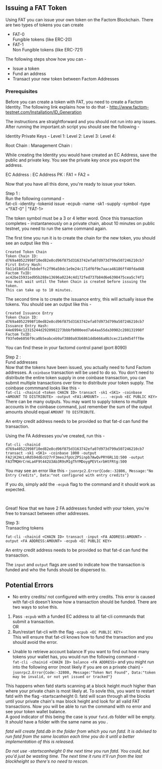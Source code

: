 ## Issuing a FAT Token

Using FAT you can issue your own token on the Factom Blockchain. There are two types of tokens you can create <br>
* FAT-0 <br>
Fungible tokens (like ERC-20)
* FAT-1 <br>
Non Fungible tokens (like ERC-721)

The following steps show how you can -
* Issue a token
* Fund an address
* Transact your new token between Factom Addresses

### Prerequisites

Before you can create a token with FAT, you need to create a Factom Identity. The following link explains how to do that - http://www.factom-testnet.com/Installation/ID_Generation

The instructions are straightforward and you should not run into any issues. After running the important.sh script you should see the following - 

Identity Private Keys - 
Level 1: <SK1>
Level 2: <SK2>
Level 3: <SK3>
Level 4: <SK4>

Root Chain          : <ROOT CHAIN>
Management Chain    : <MANAGEMENT CHAIN>

While creating the Identity you would have created an EC Address, save the public and private key. You see the private key once you export the address. 

EC Address      : <EC PUBLIC>
EC Address PK   : <EC PRIVATE KEY>
FA1             = <FA1>
FA2             = <FA2>

Now that you have all this done, you're ready to issue your token.

Step 1 : <br>
Run the following command - <br>
fat-cli -identity <ROOT CHAIN> -tokenid <INTEGER TOKEN ID> issue -ecpub <EC Public> -name <STRING TOKEN NAME> -sk1 <SK1> -supply <INTEGER MAX TOKEN SUPPLY> -symbol <STRING TOKEN SYMBOL> -type <"FAT-0" | "FAT-1>

The token symbol must be a 3 or 4 letter word.
Once this transaction completes - instantaneously on a private chain, about 10 minutes on public testnet, you need to run the same command again. 

The first time you run it is to create the chain for the new token, you should see an output like this -
```
Created Token Chain
Token Chain ID:  d769a40522998f10ed82e8cd96f875d3163742efa07d973d799a507246210cb7
First Entry Hash:  5b11d18d1d17ebdeffc2f96a50dc1e9e24c171df6f9e7aaca46186ff40fdad48
Factom TxID:  ac42be15931ed95b288e13696a0224c4d172fed737b84d6e6398475cea5c74f1
You must wait until the Token Chain is created before issuing the token.
This can take up to 10 minutes.
```

The second time is to create the issuance entry, this will actually issue the tokens. You should see an output like this -
```
Created Issuance Entry
Token Chain ID:  d769a40522998f10ed82e8cd96f875d3163742efa07d973d799a507246210cb7
Issuance Entry Hash:  44e6994c12315244d2920902273bbbfb000eed7a64aa55da30902c280131998f
Factom TxID:  f93fe0e6056f9ca0b5eabceb9af3880a93b6861ddb666a0b3cec21a9d54fff8e
```

You can find these in your factomd control panel (port 8090)

Step 2 : <br>
Fund addresses <br>
Now that the tokens have been issued, you actually need to fund Factom addresses. A `coinbase` transaction will be used to do so. You don't need to distribute the entire token supply in one coinbase transaction, you can submit multiple transactions over time to distribute your token supply.
The coinbase commmand looks like this - <br>
`fat-cli -chainid <token CHAIN ID> transact -sk1 <SK1> -coinbase <AMOUNT TO DISTRIBUTE> -output <FA1:AMOUNT> ... -ecpub <EC PUBLIC KEY>` <br>
There can be many outputs. You may want to supply tokens to multiple accounts in the coinbase command, just remember the sum of the output amounts should equal `AMOUNT TO DISTRIBUTE`. <br>

An entry credit address needs to be provided so that fat-d can fund the transaction. 

Using the FA Addresses you've created, run this - <br>

```
fat-cli -chainid d769a40522998f10ed82e8cd96f875d3163742efa07d973d799a507246210cb7 transact -sk1 <SK1> -coinbase 1000 -output FA2jK2HcLnRdS94dEcU27rF3meoJfpUcZPSinpb7AwQvPRY6RL1Q:500 -output FA3TMQHrCrmLa4F9t442U3Ab3R9sM1gThYMDoygPEVtxrbHtFRtg:500
```

You may see an error like this - 
```jsonrpc2.Error{Code:-32806, Message:"No Entry Credits", Data:"not configured with entry credits"}```

If you do, simply add the `-ecpub` flag to the command and it should work as expected.

<br>

Great! Now that we have 2 FA addresses funded with your token, you're free to transact between other addresses.

Step 3: <br>
Transacting tokens <br>

`fat-cli -chainid <CHAIN ID> transact -input <FA ADDRESS:AMOUNT> -output <FA ADDRESS:AMOUNT> -ecpub <EC PUBLIC KEY>`

An entry credit address needs to be provided so that fat-d can fund the transaction. 

The `input` and `output` flags are used to indicate how the transaction is funded and who the funds should be dispersed to.


## Potential Errors

* No entry credits/ not configured with entry credits.
This error is caused with fat-cli doesn't know how a transaction should be funded. There are two ways to solve this.<br>
1. Pass `-ecpub` with a funded EC address to all fat-cli commands that submit a transaction. <br>
OR <br>
2. Run/restart fat-cli with the flag `-ecpub <EC PUBLIC KEY>` <br>
This will ensure that fat-cli knows how to fund the transaction and you should avoid the error.

* Unable to retrieve account balance 
If you want to find out how many tokens your wallet has, you would run the following command - <br>
`fat-cli -chainid <CHAIN ID> balance <FA ADDRESS>` and you might run into the following error (most likely if you are on a private chain) - <br> 
`jsonrpc2.Error{Code:-32800, Message:"Token Not Found", Data:"token may be invalid, or not yet issued or tracked"}`

This happens when fatd starts scanning at a block height *much* higher than where your private chain is most likely at. To sovle this, you want to restart fatd with the flag -startscanheight 0. fatd will scan through all the blocks until your private chain's max block height and look for all valid FAT transactions. Now you will be able to run the command with no error and see your token wallet balance. <br>
A good indicator of this being the case is your `fatd.db` folder will be empty. It *should* have a folder with the same name as you <CHAIN ID>. <br>

*fatd will create fatd.db in the folder from which you run fatd. It is advised to run fatd from the same location each time you do it until a better implementation of this is released.*

*Do not use -startscanheight 0 the next time you run fatd. You could, but you'd just be wasting time. The next time it runs it'll run from the last blockheight so there's no need to rescan.*